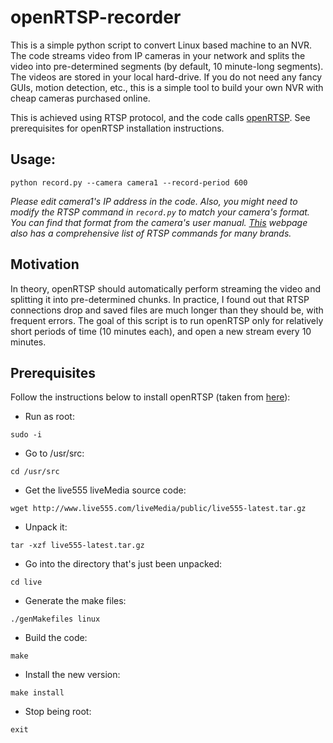 # openRTSP-recorder
This is a simple python script to convert Linux based machine to an NVR. The code streams video from IP cameras in your network and splits the video into pre-determined segments (by default, 10 minute-long segments). The videos are stored in your local hard-drive. If you do not need any fancy GUIs, motion detection, etc., this is a simple tool to build your own NVR with cheap cameras purchased online. 

This is achieved using RTSP protocol, and the code calls [openRTSP](http://www.live555.com/openRTSP/). See prerequisites for openRTSP installation instructions.

## Usage:
`python record.py --camera camera1 --record-period 600`

*Please edit camera1's IP address in the code. Also, you might need to modify the RTSP command in `record.py` to match your camera's format. You can find that format from the camera's user manual. [This](https://www.ispyconnect.com/sources.aspx) webpage also has a comprehensive list of RTSP commands for many brands.*

## Motivation
In theory, openRTSP should automatically perform streaming the video and splitting it into pre-determined chunks. In practice, I found out that RTSP connections drop and saved files are much longer than they should be, with frequent errors. The goal of this script is to run openRTSP only for relatively short periods of time (10 minutes each), and open a new stream every 10 minutes.

## Prerequisites
Follow the instructions below to install openRTSP (taken from [here](https://askubuntu.com/questions/693396/openrtsp-problem)):
* Run as root:

`sudo -i`
* Go to /usr/src:

`cd /usr/src`
* Get the live555 liveMedia source code:

`wget http://www.live555.com/liveMedia/public/live555-latest.tar.gz`
* Unpack it:

`tar -xzf live555-latest.tar.gz`
* Go into the directory that's just been unpacked:

`cd live`
* Generate the make files:

`./genMakefiles linux`
* Build the code:

`make`
* Install the new version:

`make install`
* Stop being root:

`exit`
